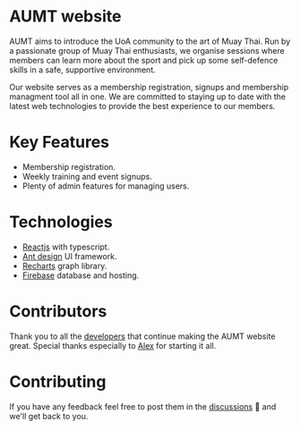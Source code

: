 # AUMT website
AUMT aims to introduce the UoA community to the art of Muay Thai. Run by a passionate group of Muay Thai enthusiasts, we organise sessions where members can learn more about the sport and pick up some self-defence skills in a safe, supportive environment. 

Our website serves as a membership registration, signups and membership managment tool all in one. We are committed to staying up to date with the latest web technologies to provide the best experience to our members.

# Key Features
- Membership registration.
- Weekly training and event signups.
- Plenty of admin features for managing users.

# Technologies
- [Reactjs](https://reactjs.org/) with typescript.
- [Ant design](https://ant.design/) UI framework.
- [Recharts](https://recharts.org/) graph library.
- [Firebase](https://firebase.google.com/) database and hosting.

# Contributors
Thank you to all the [developers](https://github.com/aumuaythai/aumt-website-frontend/graphs/contributors) that continue making the AUMT website great. Special thanks especially to [Alex](https://github.com/alkerway) for starting it all.

# Contributing
If you have any feedback feel free to post them in the [discussions](https://github.com/aumuaythai/aumt-website-frontend/discussions) 💬 and we'll get back to you.

